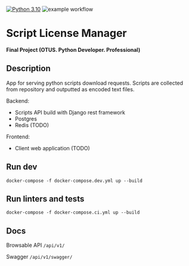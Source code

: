 [![Python 3.10](https://img.shields.io/badge/python-3.10-blue.svg)](https://www.python.org/downloads/release/python-3100/)
![example workflow](https://github.com/inna-tuzhikova/script_license_manager/actions/workflows/lint_test.yml/badge.svg)
# Script License Manager
**Final Project (OTUS. Python Developer. Professional)**

## Description
App for serving python scripts download requests. Scripts are collected from 
repository and outputted as encoded text files.

Backend:
* Scripts API build with Django rest framework
* Postgres
* Redis (TODO)

Frontend:
* Client web application (TODO)

## Run dev
`docker-compose -f docker-compose.dev.yml up --build`

## Run linters and tests
`docker-compose -f docker-compose.ci.yml up --build`

## Docs
Browsable API `/api/v1/`

Swagger `/api/v1/swagger/`

